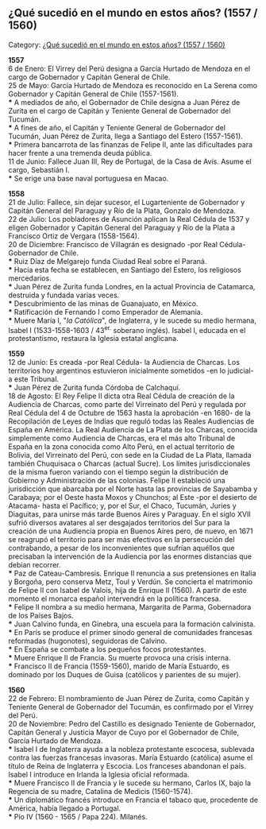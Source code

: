 ## ¿Qué sucedió en el mundo en estos años? (1557 / 1560)

Category: [¿Qué sucedió en el mundo en estos años? (1557 / 1560)](http://descubrircorrientes.com.ar/2012/index.php/2545-cronologias/cronologias-del-periodo-colonial/sucesos-mundiales-en-epoca-de-la-colonia/siglo-xvi/que-sucedio-en-el-mundo-en-estos-anos-1557-1560)

**1557**  
6 de Enero: El Virrey del Perú designa a García Hurtado de Mendoza en el cargo de Gobernador y Capitán General de Chile.  
25 de Mayo: García Hurtado de Mendoza es reconocido en La Serena como Gobernador y Capitán General de Chile (1557-1561).  
**\*** A mediados de año, el Gobernador de Chile designa a Juan Pérez de Zurita en el cargo de Capitán y Teniente General de Gobernador del Tucumán.  
**\*** A fines de año, el Capitán y Teniente General de Gobernador del Tucumán, Juan Pérez de Zurita, llega a Santiago del Estero (1557-1561).  
**\*** Primera bancarrota de las finanzas de Felipe II, ante las dificultades para hacer frente a una tremenda deuda pública.  
11 de Junio: Fallece Juan III, Rey de Portugal, de la Casa de Avís. Asume el cargo, Sebastián I.  
**\*** Se erige una base naval portuguesa en Macao.  

**1558**  
21 de Julio: Fallece, sin dejar sucesor, el Lugarteniente de Gobernador y Capitán General del Paraguay y Río de la Plata, Gonzalo de Mendoza.  
22 de Julio: Los pobladores de Asunción aplican la Real Cédula de 1537 y eligen Gobernador y Capitán General del Paraguay y Río de la Plata a Francisco Ortiz de Vergara (1558-1564).  
20 de Diciembre: Francisco de Villagrán es designado -por Real Cédula- Gobernador de Chile.  
**\*** Ruiz Díaz de Melgarejo funda Ciudad Real sobre el Paraná.  
**\*** Hacia esta fecha se establecen, en Santiago del Estero, los religiosos mercedarios.  
**\*** Juan Pérez de Zurita funda Londres, en la actual Provincia de Catamarca, destruida y fundada varias veces.  
**\*** Descubrimiento de las minas de Guanajuato, en México.  
**\*** Ratificación de Fernando I como Emperador de Alemania.  
**\*** Muere María I, "_la Católica_", de Inglaterra, y le sucede su medio hermana, Isabel I (1533-1558-1603 / 43<sup>er.</sup> soberano inglés). Isabel I, educada en el protestantismo, restaura la Iglesia estatal anglicana.  

**1559**  
12 de Junio: Es creada -por Real Cédula- la Audiencia de Charcas. Los territorios hoy argentinos estuvieron inicialmente sometidos -en lo judicial- a este Tribunal.  
**\*** Juan Pérez de Zurita funda Córdoba de Calchaquí.  
18 de Agosto: El Rey Felipe II dicta otra Real Cédula de creación de la Audiencia de Charcas, como parte del Virreinato del Perú y regulada por Real Cédula del 4 de Octubre de 1563 hasta la aprobación -en 1680- de la Recopilación de Leyes de Indias que reguló todas las Reales Audiencias de España en América. La Real Audiencia de La Plata de los Charcas, conocida simplemente como Audiencia de Charcas, era el más alto Tribunal de España en la zona conocida como Alto Perú, en el actual territorio de Bolivia, del Virreinato del Perú, con sede en la Ciudad de La Plata, llamada también Chuquisaca o Charcas (actual Sucre). Los límites jurisdiccionales de la misma fueron variando con el tiempo según la distribución de Gobierno y Administración de las colonias. Felipe II estableció una jurisdicción que abarcaba por el Norte hasta las provincias de Sayabamba y Carabaya; por el Oeste hasta Moxos y Chunchos; al Este -por el desierto de Atacama- hasta el Pacífico; y, por el Sur, el Chaco, Tucumán, Juries y Diaguitas, para unirse más tarde Buenos Aires y Paraguay. En el siglo XVII sufrió diversos avatares al ser desgajados territorios del Sur para la creación de una Audiencia propia en Buenos Aíres pero, de nuevo, en 1671 se reagrupó el territorio para ser más efectivos en la persecución del contrabando, a pesar de los inconvenientes que sufrían aquéllos que precisaban la intervención de la Audiencia por las enormes distancias que debían recorrer.  
**\*** Paz de Cateau-Cambresis. Enrique II renuncia a sus pretensiones en Italia y Borgoña, pero conserva Metz, Toul y Verdún. Se concierta el matrimonio de Felipe II con Isabel de Valois, hija de Enrique II (1560). A partir de este momento el monarca español intervendrá en la política francesa.  
**\*** Felipe II nombra a su medio hermana, Margarita de Parma, Gobernadora de los Países Bajos.  
**\*** Juan Calvino funda, en Ginebra, una escuela para la formación calvinista.  
**\*** En París se produce el primer sínodo general de comunidades francesas reformadas (hugonotes), seguidoras de Calvino.  
**\*** En España se combate a los pequeños focos protestantes.  
**\*** Muere Enrique II de Francia. Su muerte provoca una crisis interna.  
**\*** Francisco II de Francia (1559-1560), marido de María Estuardo, es dominado por los Duques de Guisa (católicos y parientes de su mujer).  

**1560**  
22 de Febrero: El nombramiento de Juan Pérez de Zurita, como Capitán y Teniente General de Gobernador del Tucumán, es confirmado por el Virrey del Perú.  
20 de Noviembre: Pedro del Castillo es designado Teniente de Gobernador, Capitán General y Justicia Mayor de Cuyo por el Gobernador de Chile, García Hurtado de Mendoza.  
**\*** Isabel I de Inglaterra ayuda a la nobleza protestante escocesa, sublevada contra las fuerzas francesas invasoras. María Estuardo (católica) asume el título de Reina de Inglaterra y Escocia. Los franceses abandonan el país. Isabel I introduce en Irlanda la Iglesia oficial reformada.  
**\*** Muere Francisco II de Francia y le sucede su hermano, Carlos IX, bajo la Regencia de su madre, Catalina de Medicis (1560-1574).  
**\*** Un diplomático francés introduce en Francia el tabaco que, procedente de América, había llegado a Portugal.  
**\*** Pío IV (1560 - 1565 / Papa 224). Milanés.